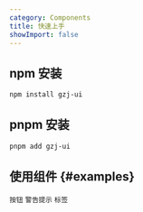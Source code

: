```yaml
---
category: Components
title: 快速上手
showImport: false
---
```


##  npm 安装

```bash
npm install gzj-ui
```

##  pnpm 安装

```bash
pnpm add gzj-ui
```

## 使用组件 {#examples}

<code src="./demo.tsx">按钮</code>
<code src="./demo2.tsx">警告提示</code>
<code src="./demo3.tsx">标签</code>
